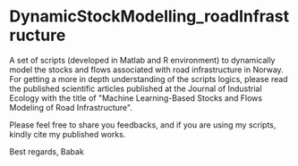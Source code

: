 # DynamicStockModelling_roadInfrastructure
A set of scripts (developed in Matlab and R environment) to dynamically model the stocks and flows associated with road infrastructure in Norway. 
For getting a more in depth understanding of the scripts logics, please read the published scientific articles published at the Journal of Industrial Ecology with the title of "Machine Learning-Based Stocks and Flows Modeling of Road
Infrastructure". 

Please feel free to share you feedbacks, and if you are using my scripts, kindly cite my published works.

Best regards, Babak
